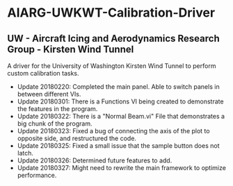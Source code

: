# AIARG-UWKWT-Calibration-Driver
## UW - Aircraft Icing and Aerodynamics Research Group - Kirsten Wind Tunnel

A driver for the University of Washington Kirsten Wind Tunnel to perform custom calibration tasks. 

* Update 20180220: Completed the main panel. Able to switch panels in between different VIs.
* Update 20180301: There is a Functions VI being created to demonstrate the features in the program.
* Update 20180322: There is a "Normal Beam.vi" File that demonstrates a big chunk of the program.
* Update 20180323: Fixed a bug of connecting the axis of the plot to opposite side, and restructured the code.
* Update 20180325: Fixed a small issue that the sample button does not latch.
* Update 20180326: Determined future features to add.
* Update 20180327: Might need to rewrite the main framework to optimize performance.
